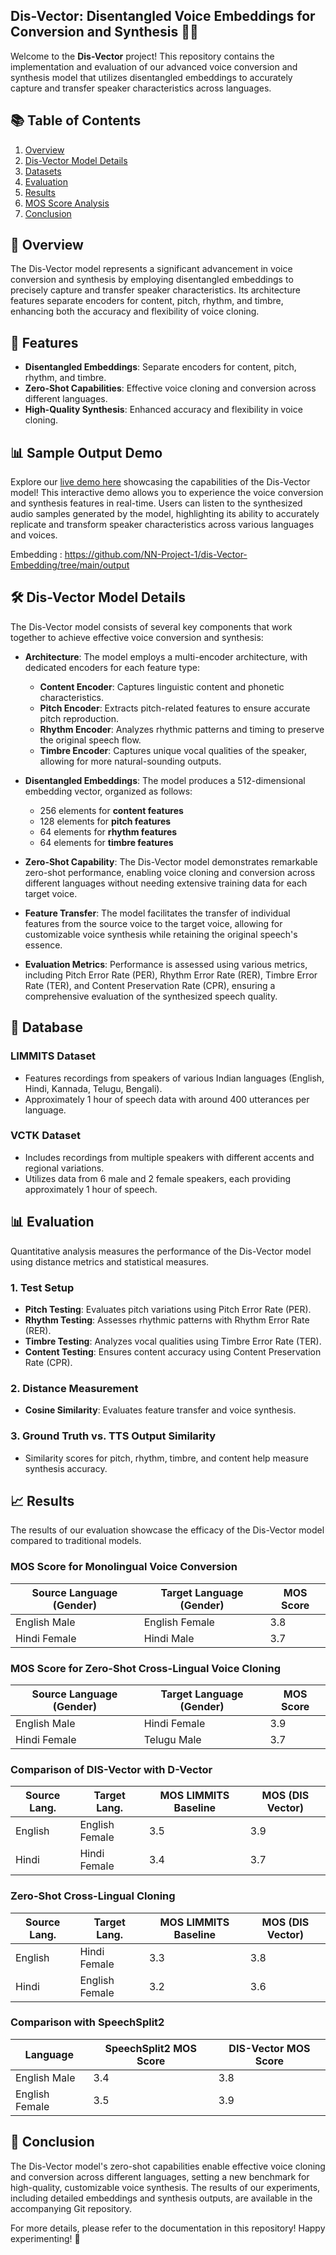 ##  Dis-Vector: Disentangled Voice Embeddings for Conversion and Synthesis 🎤✨

Welcome to the **Dis-Vector** project! This repository contains the implementation and evaluation of our advanced voice conversion and synthesis model that utilizes disentangled embeddings to accurately capture and transfer speaker characteristics across languages.

## 📚 Table of Contents
1. [Overview](#overview)
2. [Dis-Vector Model Details](#dis-vector-model-details)
3. [Datasets](#datasets)
4. [Evaluation](#evaluation)
5. [Results](#results)
6. [MOS Score Analysis](#mos-score-analysis)
7. [Conclusion](#conclusion)


## 📝 Overview
The Dis-Vector model represents a significant advancement in voice conversion and synthesis by employing disentangled embeddings to precisely capture and transfer speaker characteristics. Its architecture features separate encoders for content, pitch, rhythm, and timbre, enhancing both the accuracy and flexibility of voice cloning.

## 🚀 Features
- **Disentangled Embeddings**: Separate encoders for content, pitch, rhythm, and timbre.
- **Zero-Shot Capabilities**: Effective voice cloning and conversion across different languages.
- **High-Quality Synthesis**: Enhanced accuracy and flexibility in voice cloning.

## 📊 Sample Output Demo
Explore our [live demo here](https://nn-project-1.github.io/dis-vector_web/) showcasing the capabilities of the Dis-Vector model! This interactive demo allows you to experience the voice conversion and synthesis features in real-time. Users can listen to the synthesized audio samples generated by the model, highlighting its ability to accurately replicate and transform speaker characteristics across various languages and voices.

Embedding : https://github.com/NN-Project-1/dis-Vector-Embedding/tree/main/output

## 🛠️ Dis-Vector Model Details
The Dis-Vector model consists of several key components that work together to achieve effective voice conversion and synthesis:

- **Architecture**: The model employs a multi-encoder architecture, with dedicated encoders for each feature type:
  - **Content Encoder**: Captures linguistic content and phonetic characteristics.
  - **Pitch Encoder**: Extracts pitch-related features to ensure accurate pitch reproduction.
  - **Rhythm Encoder**: Analyzes rhythmic patterns and timing to preserve the original speech flow.
  - **Timbre Encoder**: Captures unique vocal qualities of the speaker, allowing for more natural-sounding outputs.

- **Disentangled Embeddings**: The model produces a 512-dimensional embedding vector, organized as follows:
  - 256 elements for **content features**
  - 128 elements for **pitch features**
  - 64 elements for **rhythm features**
  - 64 elements for **timbre features**

- **Zero-Shot Capability**: The Dis-Vector model demonstrates remarkable zero-shot performance, enabling voice cloning and conversion across different languages without needing extensive training data for each target voice.

- **Feature Transfer**: The model facilitates the transfer of individual features from the source voice to the target voice, allowing for customizable voice synthesis while retaining the original speech's essence.

- **Evaluation Metrics**: Performance is assessed using various metrics, including Pitch Error Rate (PER), Rhythm Error Rate (RER), Timbre Error Rate (TER), and Content Preservation Rate (CPR), ensuring a comprehensive evaluation of the synthesized speech quality.

## 📂 Database
### LIMMITS Dataset
- Features recordings from speakers of various Indian languages (English, Hindi, Kannada, Telugu, Bengali).
- Approximately 1 hour of speech data with around 400 utterances per language.

### VCTK Dataset
- Includes recordings from multiple speakers with different accents and regional variations.
- Utilizes data from 6 male and 2 female speakers, each providing approximately 1 hour of speech.

## 📊 Evaluation
Quantitative analysis measures the performance of the Dis-Vector model using distance metrics and statistical measures.

### 1. Test Setup
- **Pitch Testing**: Evaluates pitch variations using Pitch Error Rate (PER).
- **Rhythm Testing**: Assesses rhythmic patterns with Rhythm Error Rate (RER).
- **Timbre Testing**: Analyzes vocal qualities using Timbre Error Rate (TER).
- **Content Testing**: Ensures content accuracy using Content Preservation Rate (CPR).
  
### 2. Distance Measurement
- **Cosine Similarity**: Evaluates feature transfer and voice synthesis. 

### 3. Ground Truth vs. TTS Output Similarity
- Similarity scores for pitch, rhythm, timbre, and content help measure synthesis accuracy.

## 📈 Results
The results of our evaluation showcase the efficacy of the Dis-Vector model compared to traditional models.

### MOS Score for Monolingual Voice Conversion

| Source Language (Gender) | Target Language (Gender) | MOS Score |
|--------------------------|--------------------------|-----------|
| English Male             | English Female           | 3.8       |
| Hindi Female             | Hindi Male               | 3.7       |

### MOS Score for Zero-Shot Cross-Lingual Voice Cloning

| Source Language (Gender) | Target Language (Gender) | MOS Score |
|--------------------------|--------------------------|-----------|
| English Male             | Hindi Female             | 3.9       |
| Hindi Female             | Telugu Male              | 3.7       |

### Comparison of DIS-Vector with D-Vector

| Source Lang. | Target Lang. | MOS LIMMITS Baseline | MOS (DIS Vector) |
|--------------|--------------|----------------------|-------------------|
| English      | English Female| 3.5                  | 3.9               |
| Hindi        | Hindi Female  | 3.4                  | 3.7               |

### Zero-Shot Cross-Lingual Cloning

| Source Lang. | Target Lang. | MOS LIMMITS Baseline | MOS (DIS Vector) |
|--------------|--------------|----------------------|-------------------|
| English      | Hindi Female  | 3.3                  | 3.8               |
| Hindi        | English Female | 3.2                  | 3.6               |

### Comparison with SpeechSplit2

| Language      | SpeechSplit2 MOS Score | DIS-Vector MOS Score |
|---------------|------------------------|-----------------------|
| English Male   | 3.4                    | 3.8                   |
| English Female | 3.5                    | 3.9                   |

## 🏁 Conclusion
The Dis-Vector model's zero-shot capabilities enable effective voice cloning and conversion across different languages, setting a new benchmark for high-quality, customizable voice synthesis. The results of our experiments, including detailed embeddings and synthesis outputs, are available in the accompanying Git repository.

For more details, please refer to the documentation in this repository! Happy experimenting! 🚀
